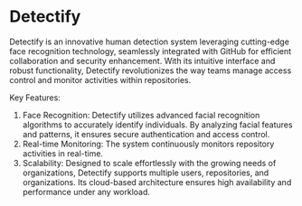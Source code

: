 # Detectify

Detectify is an innovative human detection system leveraging cutting-edge face recognition technology, seamlessly integrated with GitHub for efficient collaboration and security enhancement. With its intuitive interface and robust functionality, Detectify revolutionizes the way teams manage access control and monitor activities within repositories.

Key Features:
1) Face Recognition: Detectify utilizes advanced facial recognition algorithms to accurately identify individuals. By analyzing facial features and patterns, it ensures secure authentication and access control.
2) Real-time Monitoring: The system continuously monitors repository activities in real-time.
3) Scalability: Designed to scale effortlessly with the growing needs of organizations, Detectify supports multiple users, repositories, and organizations. Its cloud-based architecture ensures high availability and performance under any workload.
   

